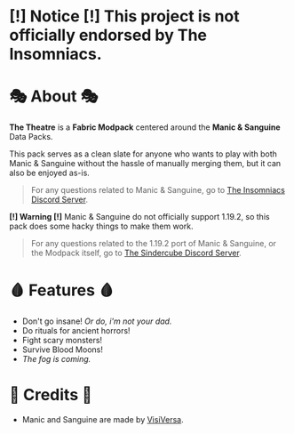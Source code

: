 # **[!] Notice [!]** This project is not officially endorsed by The Insomniacs.

# 🎭 About 🎭

**The Theatre** is a **Fabric Modpack** centered around the **Manic & Sanguine** Data Packs.

This pack serves as a clean slate for anyone who wants to play with both Manic & Sanguine without the hassle of manually merging them, but it can also be enjoyed as-is.

> For any questions related to Manic & Sanguine, go to [The Insomniacs Discord Server](https://discord.gg/jsbRvexYqA).

**[!] Warning [!]** Manic & Sanguine do not officially support 1.19.2, so this pack does some hacky things to make them work.

> For any questions related to the 1.19.2 port of Manic & Sanguine, or the Modpack itself, go to [The Sindercube Discord Server](https://discord.gg/dmKMAMf).

# 🩸 Features 🩸

- Don't go insane! *Or do, i'm not your dad.*
- Do rituals for ancient horrors!
- Fight scary monsters!
- Survive Blood Moons!
- *The fog is coming.*

# 📜 Credits 📜

- Manic and Sanguine are made by [VisiVersa](https://modrinth.com/user/Visi). 